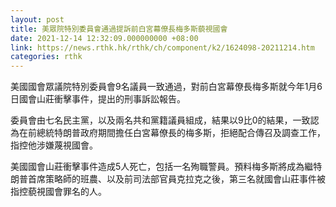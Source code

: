 ```yaml
---
layout: post
title: 美眾院特別委員會通過提訴前白宮幕僚長梅多斯藐視國會
date: 2021-12-14 12:32:09.000000000 +08:00
link: https://news.rthk.hk/rthk/ch/component/k2/1624098-20211214.htm
categories: rthk
---
```


美國國會眾議院特別委員會9名議員一致通過，對前白宮幕僚長梅多斯就今年1月6日國會山莊衝擊事件，提出的刑事訴訟報告。

委員會由七名民主黨，以及兩名共和黨籍議員組成，結果以9比0的結果，一致認為在前總統特朗普政府期間擔任白宮幕僚長的梅多斯，拒絕配合傳召及調查工作，指控他涉嫌蔑視國會。

美國國會山莊衝擊事件造成5人死亡，包括一名殉職警員。預料梅多斯將成為繼特朗普首席策略師的班農、以及前司法部官員克拉克之後，第三名就國會山莊事件被指控藐視國會罪名的人。
